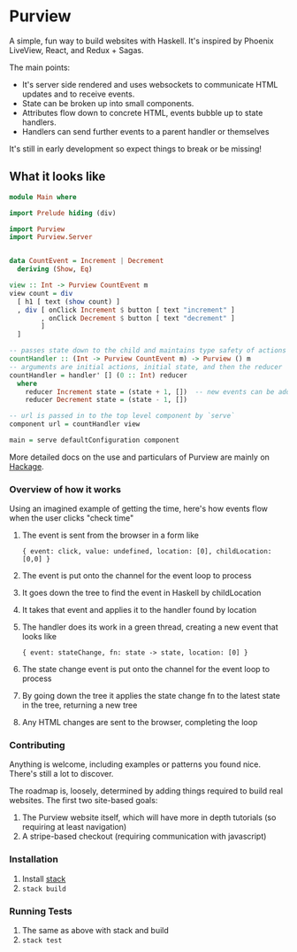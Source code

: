 # Purview

A simple, fun way to build websites with Haskell.  It's inspired by Phoenix LiveView, React, and Redux + Sagas.

The main points:
* It's server side rendered and uses websockets to communicate HTML updates and to receive events.
* State can be broken up into small components.
* Attributes flow down to concrete HTML, events bubble up to state handlers.
* Handlers can send further events to a parent handler or themselves

It's still in early development so expect things to break or be missing!

## What it looks like

```haskell
module Main where

import Prelude hiding (div)

import Purview 
import Purview.Server


data CountEvent = Increment | Decrement
  deriving (Show, Eq)

view :: Int -> Purview CountEvent m
view count = div
  [ h1 [ text (show count) ]
  , div [ onClick Increment $ button [ text "increment" ]
        , onClick Decrement $ button [ text "decrement" ]
        ]
  ]

-- passes state down to the child and maintains type safety of actions
countHandler :: (Int -> Purview CountEvent m) -> Purview () m
-- arguments are initial actions, initial state, and then the reducer
countHandler = handler' [] (0 :: Int) reducer
  where
    reducer Increment state = (state + 1, [])  -- new events can be added in the []
    reducer Decrement state = (state - 1, [])

-- url is passed in to the top level component by `serve`
component url = countHandler view

main = serve defaultConfiguration component
```

More detailed docs on the use and particulars of Purview are mainly on [Hackage](https://hackage.haskell.org/package/purview).

### Overview of how it works

Using an imagined example of getting the time, here's how events flow when the user clicks "check time"

1. The event is sent from the browser in a form like

   ```{ event: click, value: undefined, location: [0], childLocation: [0,0] }```
2. The event is put onto the channel for the event loop to process
3. It goes down the tree to find the event in Haskell by childLocation
4. It takes that event and applies it to the handler found by location
5. The handler does its work in a green thread, creating a new event that looks like
   
   ```{ event: stateChange, fn: state -> state, location: [0] }```
6. The state change event is put onto the channel for the event loop to process
7. By going down the tree it applies the state change fn to the latest state in the tree, returning a new tree
8. Any HTML changes are sent to the browser, completing the loop

### Contributing

Anything is welcome, including examples or patterns you found nice.  There's still a lot to discover.

The roadmap is, loosely, determined by adding things required to build real websites.  The first two site-based goals:
1. The Purview website itself, which will have more in depth tutorials (so requiring at least navigation)
2. A stripe-based checkout (requiring communication with javascript)

### Installation

1. Install [stack](https://docs.haskellstack.org/en/stable/README/)
2. `stack build`

### Running Tests

1. The same as above with stack and build
2. `stack test`
